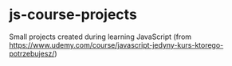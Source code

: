 # js-course-projects
Small projects created during learning JavaScript (from https://www.udemy.com/course/javascript-jedyny-kurs-ktorego-potrzebujesz/)

